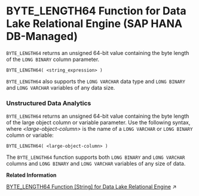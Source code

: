 <!-- loio16450cfa079b458d9b48393e1b53eacd -->

# BYTE\_LENGTH64 Function for Data Lake Relational Engine \(SAP HANA DB-Managed\)

 `BYTE_LENGTH64` returns an unsigned 64-bit value containing the byte length of the `LONG BINARY` column parameter.



```
BYTE_LENGTH64( <string_expression> )
```



`BYTE_LENGTH64` also supports the `LONG VARCHAR` data type and `LONG BINARY` and `LONG VARCHAR` variables of any data size.



### Unstructured Data Analytics

`BYTE_LENGTH64` returns an unsigned 64-bit value containing the byte length of the large object column or variable parameter. Use the following syntax, where *<large-object-column\>* is the name of a `LONG VARCHAR` or `LONG BINARY` column or variable:

```
BYTE_LENGTH64( <large-object-column> )
```

The `BYTE_LENGTH64` function supports both `LONG BINARY` and `LONG VARCHAR` columns and `LONG BINARY` and `LONG VARCHAR` variables of any size of data.

**Related Information**  


[BYTE_LENGTH64 Function [String] for Data Lake Relational Engine](https://help.sap.com/viewer/19b3964099384f178ad08f2d348232a9/2023_1_QRC/en-US/a538947b84f21015b13989839189a494.html "BYTE_LENGTH64 returns an unsigned 64-bit value containing the byte length of the LONG BINARY column parameter.") :arrow_upper_right:

